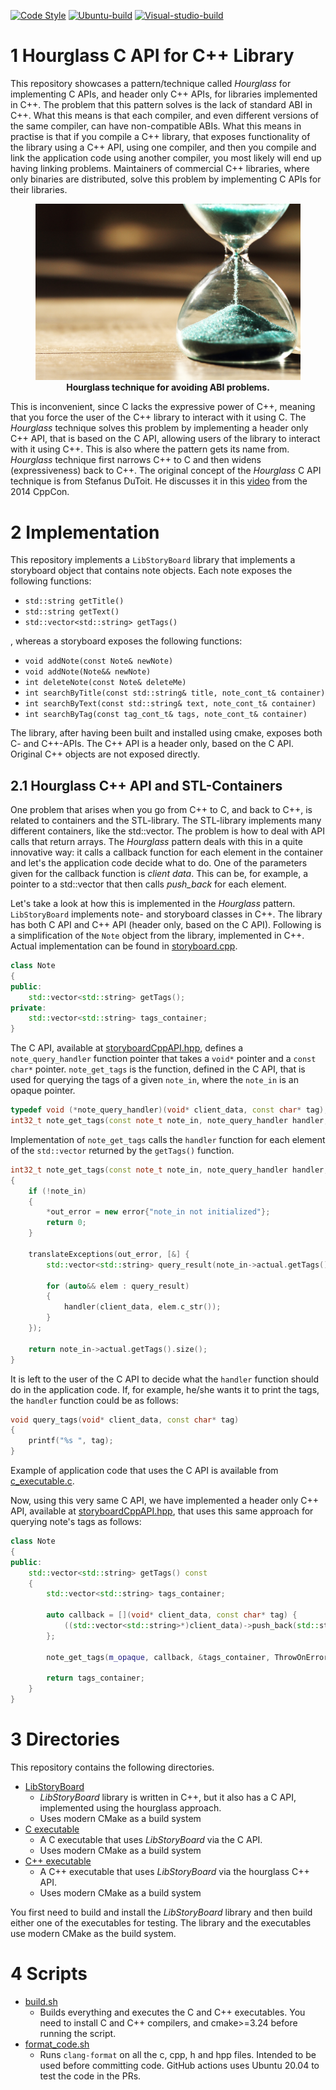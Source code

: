 [![Code Style](https://github.com/JarnoRalli/hourglass-c-api/actions/workflows/code_style.yml/badge.svg?branch=main&event=push)](https://github.com/JarnoRalli/hourglass-c-api/actions/workflows/code_style.yml)   [![Ubuntu-build](https://github.com/JarnoRalli/hourglass-c-api/actions/workflows/ubuntu_build.yml/badge.svg?branch=main&event=push)](https://github.com/JarnoRalli/hourglass-c-api/actions/workflows/ubuntu_build.yml)   [![Visual-studio-build](https://github.com/JarnoRalli/hourglass-c-api/actions/workflows/visual_studio_build.yml/badge.svg?branch=main&event=push)](https://github.com/JarnoRalli/hourglass-c-api/actions/workflows/visual_studio_build.yml)

# 1 Hourglass C API for C++ Library

This repository showcases a pattern/technique called *Hourglass* for implementing C APIs, and header only C++ APIs, for libraries implemented in C++.
The problem that this pattern solves is the lack of standard ABI in C++. What this means is that each compiler, and even different versions of the same compiler,
can have non-compatible ABIs. What this means in practise is that if you compile a C++ library, that exposes functionality of the library using a C++ API, using one compiler, and then
you compile and link the application code using another compiler, you most likely will end up having linking problems. Maintainers of commercial C++ libraries, 
where only binaries are distributed, solve this problem by implementing C APIs for their libraries.

<figure align="center">
    <img src="./images/shutterstock_384007933.jpg" width="600">
    <figcaption><b>Hourglass technique for avoiding ABI problems.</b></figcaption>
</figure>

This is inconvenient, since C lacks the expressive power of C++, meaning that you force the user of the C++ library to interact 
with it using C. The *Hourglass* technique solves this problem by implementing a header only C++ API, that is based on the C API, allowing users 
of the library to interact with it using C++. This is also where the pattern gets its name from. *Hourglass* technique first narrows C++ to C and 
then widens (expressiveness) back to C++. The original concept of the *Hourglass* C API technique is from Stefanus DuToit. 
He discusses it in this [video](https://www.youtube.com/watch?v=PVYdHDm0q6Y) from the 2014 CppCon.

# 2 Implementation

This repository implements a `LibStoryBoard` library that implements a storyboard object that contains note objects. Each note exposes the following functions:

* `std::string getTitle()`
* `std::string getText()`
* `std::vector<std::string> getTags()`

, whereas a storyboard exposes the following functions:

* `void addNote(const Note& newNote)`
* `void addNote(Note&& newNote)`
* `int deleteNote(const Note& deleteMe)`
* `int searchByTitle(const std::string& title, note_cont_t& container)`
* `int searchByText(const std::string& text, note_cont_t& container)`
* `int searchByTag(const tag_cont_t& tags, note_cont_t& container)`

The library, after having been built and installed using cmake, exposes both C- and C++-APIs. The C++ API is a header only, based on the C API. Original C++
objects are not exposed directly.

## 2.1 Hourglass C++ API and STL-Containers

One problem that arises when you go from C++ to C, and back to C++, is related to containers and the STL-library. The STL-library implements
many different containers, like the std::vector. The problem is how to deal with API calls that return arrays. The *Hourglass* pattern 
deals with this in a quite innovative way: it calls a callback function for each element in the container and let's the application code decide what to do.
One of the parameters given for the callback function is *client data*. This can be, for example, a pointer to a std::vector that then calls *push_back* for each element.

Let's take a look at how this is implemented in the *Hourglass* pattern. `LibStoryBoard` implements note- and storyboard classes in C++. The library
has both C API and C++ API (header only, based on the C API). Following is a simplification of the `Note` object from the library, implemented in C++.
Actual implementation can be found in [storyboard.cpp](./libstoryboard/src/storyboard.cpp).


```cpp
class Note
{
public:
    std::vector<std::string> getTags();
private:
    std::vector<std::string> tags_container;
}
```

The C API, available at [storyboardCppAPI.hpp](./libstoryboard/include/storyboard/storyboardCppAPI.hpp),  defines a `note_query_handler` 
function pointer that takes a `void*` pointer and a `const char*` pointer. `note_get_tags` is the function, defined in the C API, that is 
used for querying the tags of a given `note_in`, where the `note_in` is an opaque pointer.

```cpp
typedef void (*note_query_handler)(void* client_data, const char* tag);
int32_t note_get_tags(const note_t note_in, note_query_handler handler, void* client_data, error_t_* out_error);
```

Implementation of `note_get_tags` calls the `handler` function for each element of the `std::vector`
returned by the `getTags()` function.

```cpp
int32_t note_get_tags(const note_t note_in, note_query_handler handler, void* client_data, error_t_* out_error)
{
    if (!note_in)
    {
        *out_error = new error{"note_in not initialized"};
        return 0;
    }

    translateExceptions(out_error, [&] {
        std::vector<std::string> query_result(note_in->actual.getTags());

        for (auto&& elem : query_result)
        {
            handler(client_data, elem.c_str());
        }
    });

    return note_in->actual.getTags().size();
}
```

It is left to the user of the C API to decide what the `handler` function should do in the application code. If, for example, he/she wants it to
print the tags, the `handler` function could be as follows:

```cpp
void query_tags(void* client_data, const char* tag)
{
    printf("%s ", tag);
}
```

Example of application code that uses the C API is available from [c_executable.c](./c_executable/src/c_executable.c).


Now, using this very same C API, we have implemented a header only C++ API, available at [storyboardCppAPI.hpp](/libstoryboard/include/storyboard/storyboardCppAPI.hpp), 
that uses this same approach for querying note's tags as follows:

```cpp
class Note
{
public:
    std::vector<std::string> getTags() const
    {
        std::vector<std::string> tags_container;

        auto callback = [](void* client_data, const char* tag) {
            ((std::vector<std::string>*)client_data)->push_back(std::string(tag));
        };

        note_get_tags(m_opaque, callback, &tags_container, ThrowOnError{});

        return tags_container;
    }
}
```

# 3 Directories

This repository contains the following directories.

* [LibStoryBoard](libstoryboard/README.md)
  * *LibStoryBoard* library is written in C++, but it also has a C API, implemented using the hourglass approach.
  * Uses modern CMake as a build system
* [C executable](c_executable/README.md)
  * A C executable that uses *LibStoryBoard* via the C API.
  * Uses modern CMake as a build system
* [C++ executable](cpp_executable/README.md)
  * A C++ executable that uses *LibStoryBoard* via the hourglass C++ API.
  * Uses modern CMake as a build system

You first need to build and install the *LibStoryBoard* library and then build either one of the executables for testing. The library
and the executables use modern CMake as the build system.

# 4 Scripts

* [build.sh](build.sh)
  * Builds everything and executes the C and C++ executables. You need to install C and C++ compilers, and cmake>=3.24 before running the script.
* [format_code.sh](format_code.sh)
  * Runs `clang-format` on all the c, cpp, h and hpp files. Intended to be used before committing code. GitHub actions uses Ubuntu 20.04 to test the code in the PRs.
